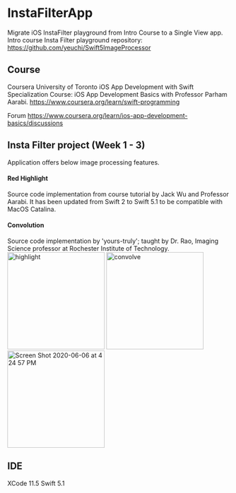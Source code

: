# InstaFilterApp
Migrate iOS InstaFilter playground from Intro Course to a Single View app.
Intro course Insta Filter playground repository: https://github.com/yeuchi/Swift5ImageProcessor

## Course
Coursera University of Toronto iOS App Development with Swift Specialization
Course: iOS App Development Basics with Professor Parham Aarabi. https://www.coursera.org/learn/swift-programming

Forum https://www.coursera.org/learn/ios-app-development-basics/discussions

## Insta Filter project (Week 1 - 3)
Application offers below image processing features.

#### Red Highlight
Source code implementation from course tutorial by Jack Wu and Professor Aarabi.
It has been updated from Swift 2 to Swift 5.1 to be compatible with MacOS Catalina.

#### Convolution
Source code implementation by 'yours-truly'; taught by Dr. Rao, Imaging Science professor at Rochester Institute of Technology.  
<img width="220" alt="highlight" src="https://user-images.githubusercontent.com/1282659/83954808-1b5a4580-a812-11ea-9d6c-3107c93ff285.png"> <img width="220" alt="convolve" src="https://user-images.githubusercontent.com/1282659/83954809-1e553600-a812-11ea-8934-9b277f85fa9d.png"> <img width="220" alt="Screen Shot 2020-06-06 at 4 24 57 PM" src="https://user-images.githubusercontent.com/1282659/83954837-49d82080-a812-11ea-8937-7320247227a5.png">

## IDE
XCode 11.5 Swift 5.1
